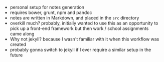 - personal setup for notes generation
- requires bower, grunt, npm and pandoc
- notes are written in Markdown, and placed in the ```src``` directory
- overkill much? probably, initially wanted to use this as an opportunity to pick up a front-end framework but then work / school assignments came along
- Why not jekyll? because I wasn't familiar with it when this workflow was created
- probably gonna switch to jekyll if I ever require a similar setup in the future
